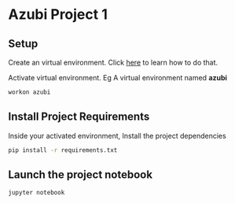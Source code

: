 # Azubi Project 1

## Setup
Create an virtual environment. Click [here](https://virtualenvwrapper.readthedocs.io/en/latest/) to learn how to do that.

Activate virtual environment. Eg A virtual environment named **azubi**
```bash
workon azubi
```

## Install Project Requirements
Inside your activated environment, Install the project dependencies
```bash
pip install -r requirements.txt
```

## Launch the project notebook
```bash
jupyter notebook
```